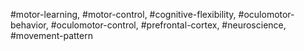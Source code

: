 #motor-learning,
#motor-control,
#cognitive-flexibility,
#oculomotor-behavior,
#oculomotor-control,
#prefrontal-cortex,
#neuroscience,
#movement-pattern